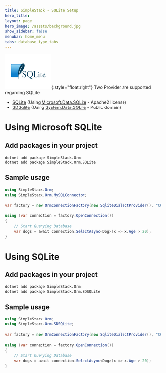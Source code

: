 ```yaml
---
title: SimpleStack - SQLite Setup
hero_title:
layout: page
hero_image: /assets/background.jpg
show_sidebar: false
menubar: home_menu
tabs: database_type_tabs
---
```

![sqlite](/assets/sqlite.png){:style="float:right"}
Two Provider are supported regarding SQLite
- [SQLite](https://www.nuget.org/packages/SimpleStack.Orm.Sqlite/) (Using [Microsoft.Data.SQLite](https://www.nuget.org/packages/Microsoft.Data.Sqlite/) - Apache2 license)
- [SDSqlite](https://www.nuget.org/packages/SimpleStack.Orm.SDSQLite) (Using [System.Data.SQLite](https://www.nuget.org/packages/System.Data.SQLite/) - Public domain)

# Using Microsoft SQLite

## Add packages in your project
```nuget
dotnet add package SimpleStack.Orm
dotnet add package SimpleStack.Orm.SQLite
```

## Sample usage

```csharp
using SimpleStack.Orm;
using SimpleStack.Orm.MySQLConnector;

var factory = new OrmConnectionFactory(new SqliteDialectProvider(), "CONNECTION_STRING");

using (var connection = factory.OpenConnection())
{
    // Start Querying Database
    var dogs = await connection.SelectAsync<Dog>(x => x.Age > 20);
}
```

# Using SQLite

## Add packages in your project
```nuget
dotnet add package SimpleStack.Orm
dotnet add package SimpleStack.Orm.SDSQLite
```

## Sample usage

```csharp
using SimpleStack.Orm;
using SimpleStack.Orm.SDSQLite;

var factory = new OrmConnectionFactory(new SqliteDialectProvider(), "CONNECTION_STRING");

using (var connection = factory.OpenConnection())
{
    // Start Querying Database
    var dogs = await connection.SelectAsync<Dog>(x => x.Age > 20);
}
```